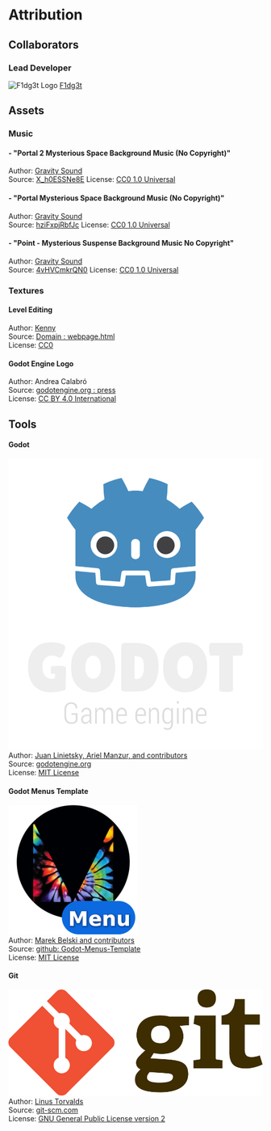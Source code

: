 # Attribution
## Collaborators

### Lead Developer   
![F1dg3t Logo](res://UI_Test/assets/F1dg3t_Logo_Simple@4x.png)
[F1dg3t](https://f1dg3t.itch.io)  

## Assets
### Music

#### - "Portal 2 Mysterious Space Background Music (No Copyright)"  
Author: [Gravity Sound](https://www.youtube.com/@GravitySound)   
Source: [X_h0ESSNe8E](https://www.youtube.com/watch?v=X_h0ESSNe8E)
License: [CC0 1.0 Universal](https://creativecommons.org/publicdomain/zero/1.0/)

#### - "Portal Mysterious Space Background Music (No Copyright)"  
Author: [Gravity Sound](https://www.youtube.com/@GravitySound)   
Source: [hziFxpjRbfJc](https://www.youtube.com/watch?v=ziFxpjRbfJc)
License: [CC0 1.0 Universal](https://creativecommons.org/publicdomain/zero/1.0/)

#### - "Point - Mysterious Suspense Background Music No Copyright"  
Author: [Gravity Sound](https://www.youtube.com/@GravitySound)   
Source: [4vHVCmkrQN0](https://www.youtube.com/watch?v=ziFxpjRbfJc)
License: [CC0 1.0 Universal](https://creativecommons.org/publicdomain/zero/1.0/)

### Textures
#### Level Editing
Author: [Kenny](https://kenney.nl)  
Source: [Domain : webpage.html](https://kenney.nl/assets/prototype-textures)  
License: [CC0](https://creativecommons.org/publicdomain/zero/1.0/)

#### Godot Engine Logo
Author: Andrea Calabró  
Source: [godotengine.org : press](https://godotengine.org/press/)  
License: [CC BY 4.0 International](https://github.com/godotengine/godot/blob/master/LOGO_LICENSE.txt) 

## Tools
#### Godot
![Godot Engine Logo](/UI_Test/assets/godot_engine_logo/logo_vertical_color_dark.png)  
Author: [Juan Linietsky, Ariel Manzur, and contributors](https://godotengine.org/contact)  
Source: [godotengine.org](https://godotengine.org/)  
License: [MIT License](https://github.com/godotengine/godot/blob/master/LICENSE.txt) 

#### Godot Menus Template
![Maaack Plugin Icon](/UI_Test/assets/plugin_logo/logo.png)  
Author: [Marek Belski and contributors](https://github.com/Maaack/Godot-Menus-Template/graphs/contributors)  
Source: [github: Godot-Menus-Template](https://github.com/Maaack/Godot-Menus-Template)  
License: [MIT License](LICENSE.txt)  

#### Git
![Git Logo](/UI_Test/assets/git_logo/Git-Logo-2Color.png)  
Author: [Linus Torvalds](https://github.com/torvalds)  
Source: [git-scm.com](https://git-scm.com/downloads)  
License: [GNU General Public License version 2](https://opensource.org/licenses/GPL-2.0)
